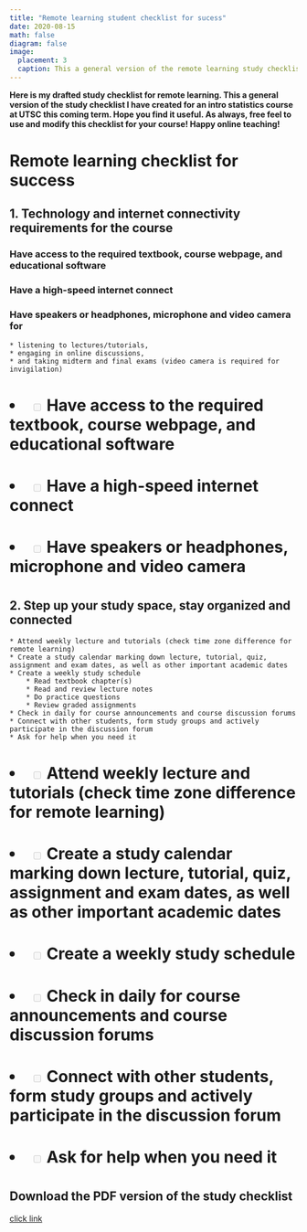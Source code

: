 ```yaml
---
title: "Remote learning student checklist for sucess"
date: 2020-08-15
math: false
diagram: false
image:
  placement: 3
  caption: This a general version of the remote learning study checklist I have created for an intro statistics course at UTSC this coming term.
---
```


**Here is my drafted study checklist for remote learning. This a general version of the study checklist I have created for an intro statistics course at UTSC this coming term. Hope you find it useful. As always, free feel to use and modify this checklist for your course! Happy online teaching!**


# Remote learning checklist for success

## 1.	Technology and internet connectivity requirements for the course

### Have access to the required textbook, course webpage, and educational software
### Have a high-speed internet connect
### Have speakers or headphones, microphone and video camera for 
    * listening to lectures/tutorials, 
    * engaging in online discussions,
    * and taking midterm and final exams (video camera is required for invigilation)


# <ul class="task-list">
# <li><input type="checkbox" disabled="" class="task-list-item"> Have access to the required textbook, course webpage, and educational software</li>
# <li><input type="checkbox" disabled="" class="task-list-item"> Have a high-speed internet connect</li>
# <li><input type="checkbox" disabled="" class="task-list-item"> Have speakers or headphones, microphone and video camera</li>
# </ul>


## 2.	Step up your study space, stay organized and connected


    * Attend weekly lecture and tutorials (check time zone difference for remote learning)
    * Create a study calendar marking down lecture, tutorial, quiz, assignment and exam dates, as well as other important academic dates
    * Create a weekly study schedule 
        * Read textbook chapter(s)
        * Read and review lecture notes
        * Do practice questions
        * Review graded assignments
    * Check in daily for course announcements and course discussion forums
    * Connect with other students, form study groups and actively participate in the discussion forum
    * Ask for help when you need it


# <ul class="task-list">
# <li><input type="checkbox" disabled="" class="task-list-item"> Attend weekly lecture and tutorials (check time zone difference for remote learning)</li>
# <li><input type="checkbox" disabled="" class="task-list-item"> Create a study calendar marking down lecture, tutorial, quiz, assignment and exam dates, as well as other important academic dates</li>
# <li><input type="checkbox" disabled="" class="task-list-item"> Create a weekly study schedule</li>
# <li><input type="checkbox" disabled="" class="task-list-item"> Check in daily for course announcements and course discussion forums</li>
# <li><input type="checkbox" disabled="" class="task-list-item"> Connect with other students, form study groups and actively participate in the discussion forum</li>
# <li><input type="checkbox" disabled="" class="task-list-item"> Ask for help when you need it</li>
# </ul>


## Download the PDF version of the study checklist 

[click link](files/checklist.pdf)

